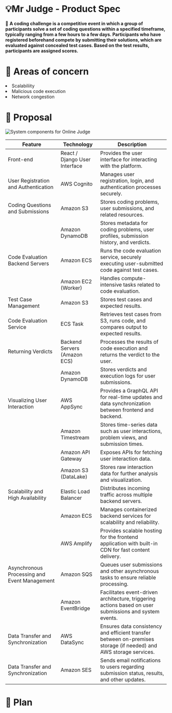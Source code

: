 <h1>💡Mr Judge - Product Spec</h1>
🤔 <b>A coding challenge is a competitive event in which a group of participants solve a set of coding questions within a specified timeframe, typically ranging from a few hours to a few days. Participants who have registered beforehand compete by submitting their solutions, which are
evaluated against concealed test cases. Based on the test results, participants are assigned scores.</b>

<h1>👀 Areas of concern</h1>
<li>Scalabiliity</li>
<li>Malicious code execution</li>
<li>Network congestion</li>

<h1>💭 Proposal</h1>
<img src="https://github.com/VikkiSinghs/oj/assets/68416943/4cfefc57-0594-4ef0-890e-ba7c70e54009" alt="System components for Online Judge">

<table>
  <thead>
    <tr>
      <th>Feature</th>
      <th>Technology</th>
      <th>Description</th>
    </tr>
  </thead>
  <tbody>
    <tr>
      <td>Front-end</td>
      <td>React / Django User Interface</td>
      <td>Provides the user interface for interacting with the platform.</td>
    </tr>
    <tr>
      <td>User Registration and Authentication</td>
      <td>AWS Cognito</td>
      <td>Manages user registration, login, and authentication processes securely.</td>
    </tr>
    <tr>
      <td>Coding Questions and Submissions</td>
      <td  >Amazon S3</td>
      <td>Stores coding problems, user submissions, and related resources.</td>
    </tr>
    <tr>
      <td> </td>
      <td>Amazon DynamoDB</td>
      <td>Stores metadata for coding problems, user profiles, submission history, and verdicts.</td>
    </tr>
    <tr>
      <td>Code Evaluation Backend Servers</td>
      <td  >Amazon ECS</td>
      <td>Runs the code evaluation service, securely executing user-submitted code against test cases.</td>
    </tr>
    <tr>
      <td> </td>
      <td>Amazon EC2 (Worker)</td>
      <td>Handles compute-intensive tasks related to code evaluation.</td>
    </tr>
    <tr>
      <td>Test Case Management</td>
      <td>Amazon S3</td>
      <td>Stores test cases and expected results.</td>
    </tr>
    <tr>
      <td>Code Evaluation Service</td>
      <td>ECS Task</td>
      <td>Retrieves test cases from S3, runs code, and compares output to expected results.</td>
    </tr>
    <tr>
      <td>Returning Verdicts</td>
      <td  >Backend Servers (Amazon ECS)</td>
      <td>Processes the results of code execution and returns the verdict to the user.</td>
    </tr>
    <tr>
      <td> </td>
      <td>Amazon DynamoDB</td>
      <td>Stores verdicts and execution logs for user submissions.</td>
    </tr>
    <tr>
      <td>Visualizing User Interaction</td>
      <td >AWS AppSync</td>
      <td>Provides a GraphQL API for real-time updates and data synchronization between frontend and backend.</td>
    </tr>
    <tr>
      <td> </td>
      <td>Amazon Timestream</td>
      <td>Stores time-series data such as user interactions, problem views, and submission times.</td>
    </tr>
    <tr>
      <td> </td>
      <td>Amazon API Gateway</td>
      <td>Exposes APIs for fetching user interaction data.</td>
    </tr>
    <tr>
      <td> </td>
      <td>Amazon S3 (DataLake)</td>
      <td>Stores raw interaction data for further analysis and visualization.</td>
    </tr>
    <tr>
      <td>Scalability and High Availability</td>
      <td>Elastic Load Balancer</td>
      <td>Distributes incoming traffic across multiple backend servers.</td>
    </tr>
    <tr>
      <td> </td>
      <td>Amazon ECS</td>
      <td>Manages containerized backend services for scalability and reliability.</td>
    </tr>
    <tr>
      <td> </td>
      <td>AWS Amplify</td>
      <td>Provides scalable hosting for the frontend application with built-in CDN for fast content delivery.</td>
    </tr>
    <tr>
      <td>Asynchronous Processing and Event Management</td>
      <td  >Amazon SQS</td>
      <td>Queues user submissions and other asynchronous tasks to ensure reliable processing.</td>
    </tr>
    <tr>
      <td> </td>
      <td>Amazon EventBridge</td>
      <td>Facilitates event-driven architecture, triggering actions based on user submissions and system events.</td>
    </tr>
    <tr>
      <td>Data Transfer and Synchronization</td>
      <td>AWS DataSync</td>
      <td>Ensures data consistency and efficient transfer between on-premises storage (if needed) and AWS storage services.</td>
    </tr>
    <tr>
      <td>Data Transfer and Synchronization</td>
      <td>Amazon SES</td>
      <td>Sends email notifications to users regarding submission status, results, and other updates.</td>
    </tr>
  </tbody>
</table>

<h1>🛫 Plan</h1>
